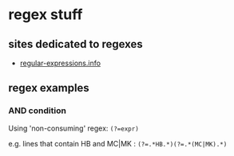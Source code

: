 regex stuff
===========

## sites dedicated to regexes

[reg-exp.info]: http://www.regular-expressions.info

- [regular-expressions.info][reg-exp.info]


## regex examples

### AND condition

Using 'non-consuming' regex: `(?=expr)`

e.g. lines that contain HB and MC|MK : `(?=.*HB.*)(?=.*(MC|MK).*)`

